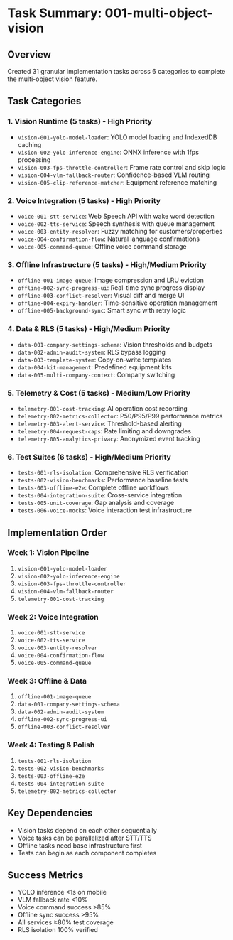 # Task Summary: 001-multi-object-vision

## Overview
Created 31 granular implementation tasks across 6 categories to complete the multi-object vision feature.

## Task Categories

### 1. Vision Runtime (5 tasks) - High Priority
- `vision-001-yolo-model-loader`: YOLO model loading and IndexedDB caching
- `vision-002-yolo-inference-engine`: ONNX inference with 1fps processing
- `vision-003-fps-throttle-controller`: Frame rate control and skip logic
- `vision-004-vlm-fallback-router`: Confidence-based VLM routing
- `vision-005-clip-reference-matcher`: Equipment reference matching

### 2. Voice Integration (5 tasks) - High Priority
- `voice-001-stt-service`: Web Speech API with wake word detection
- `voice-002-tts-service`: Speech synthesis with queue management
- `voice-003-entity-resolver`: Fuzzy matching for customers/properties
- `voice-004-confirmation-flow`: Natural language confirmations
- `voice-005-command-queue`: Offline voice command storage

### 3. Offline Infrastructure (5 tasks) - High/Medium Priority
- `offline-001-image-queue`: Image compression and LRU eviction
- `offline-002-sync-progress-ui`: Real-time sync progress display
- `offline-003-conflict-resolver`: Visual diff and merge UI
- `offline-004-expiry-handler`: Time-sensitive operation management
- `offline-005-background-sync`: Smart sync with retry logic

### 4. Data & RLS (5 tasks) - High/Medium Priority
- `data-001-company-settings-schema`: Vision thresholds and budgets
- `data-002-admin-audit-system`: RLS bypass logging
- `data-003-template-system`: Copy-on-write templates
- `data-004-kit-management`: Predefined equipment kits
- `data-005-multi-company-context`: Company switching

### 5. Telemetry & Cost (5 tasks) - Medium/Low Priority
- `telemetry-001-cost-tracking`: AI operation cost recording
- `telemetry-002-metrics-collector`: P50/P95/P99 performance metrics
- `telemetry-003-alert-service`: Threshold-based alerting
- `telemetry-004-request-caps`: Rate limiting and downgrades
- `telemetry-005-analytics-privacy`: Anonymized event tracking

### 6. Test Suites (6 tasks) - High/Medium Priority
- `tests-001-rls-isolation`: Comprehensive RLS verification
- `tests-002-vision-benchmarks`: Performance baseline tests
- `tests-003-offline-e2e`: Complete offline workflows
- `tests-004-integration-suite`: Cross-service integration
- `tests-005-unit-coverage`: Gap analysis and coverage
- `tests-006-voice-mocks`: Voice interaction test infrastructure

## Implementation Order

### Week 1: Vision Pipeline
1. `vision-001-yolo-model-loader`
2. `vision-002-yolo-inference-engine`
3. `vision-003-fps-throttle-controller`
4. `vision-004-vlm-fallback-router`
5. `telemetry-001-cost-tracking`

### Week 2: Voice Integration
1. `voice-001-stt-service`
2. `voice-002-tts-service`
3. `voice-003-entity-resolver`
4. `voice-004-confirmation-flow`
5. `voice-005-command-queue`

### Week 3: Offline & Data
1. `offline-001-image-queue`
2. `data-001-company-settings-schema`
3. `data-002-admin-audit-system`
4. `offline-002-sync-progress-ui`
5. `offline-003-conflict-resolver`

### Week 4: Testing & Polish
1. `tests-001-rls-isolation`
2. `tests-002-vision-benchmarks`
3. `tests-003-offline-e2e`
4. `tests-004-integration-suite`
5. `telemetry-002-metrics-collector`

## Key Dependencies
- Vision tasks depend on each other sequentially
- Voice tasks can be parallelized after STT/TTS
- Offline tasks need base infrastructure first
- Tests can begin as each component completes

## Success Metrics
- YOLO inference <1s on mobile
- VLM fallback rate <10%
- Voice command success >85%
- Offline sync success >95%
- All services ≥80% test coverage
- RLS isolation 100% verified